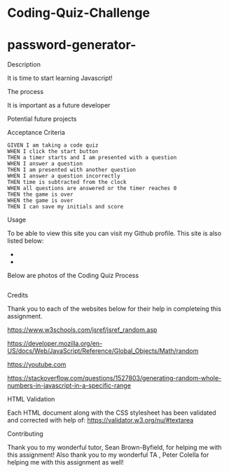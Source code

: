 # Coding-Quiz-Challenge

# password-generator-

Description

It is time to start learning Javascript!

The process

It is important as a future developer

Potential future projects

Acceptance Criteria

```
GIVEN I am taking a code quiz
WHEN I click the start button
THEN a timer starts and I am presented with a question
WHEN I answer a question
THEN I am presented with another question
WHEN I answer a question incorrectly
THEN time is subtracted from the clock
WHEN all questions are answered or the timer reaches 0
THEN the game is over
WHEN the game is over
THEN I can save my initials and score
```

Usage

To be able to view this site you can visit my Github profile. This site is also listed below:

-

-

Below are photos of the Coding Quiz Process

![]()

Credits

Thank you to each of the websites below for their help in completeing this assignment.

https://www.w3schools.com/jsref/jsref_random.asp

https://developer.mozilla.org/en-US/docs/Web/JavaScript/Reference/Global_Objects/Math/random

https://youtube.com

https://stackoverflow.com/questions/1527803/generating-random-whole-numbers-in-javascript-in-a-specific-range

HTML Validation

Each HTML document along with the CSS stylesheet has been validated and corrected with help of:
https://validator.w3.org/nu/#textarea

Contributing

Thank you to my wonderful tutor, Sean Brown-Byfield, for helping me with this assignment!
Also thank you to my wonderful TA , Peter Colella for helping me with this assignment as well!
